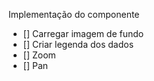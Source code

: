 Implementação do componente

- [] Carregar imagem de fundo
- [] Criar legenda dos dados
- [] Zoom
- [] Pan
